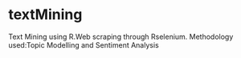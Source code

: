 # textMining
Text Mining using R.Web scraping through Rselenium. Methodology used:Topic Modelling and Sentiment Analysis
